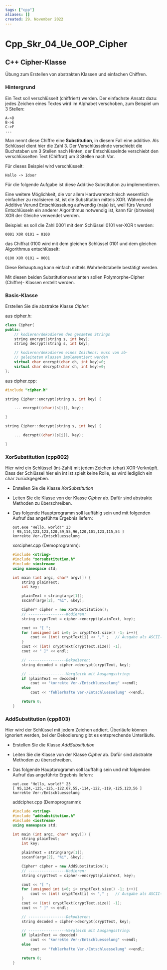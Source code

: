 ```yaml
---
tags: ["cpp"]
aliases: []
created: 29. November 2022
---
```


# Cpp_Skr_04_Ue_OOP_Cipher

## C++ Cipher-Klasse

Übung zum Erstellen von abstrakten Klassen und einfachen Chiffren.

### Hintergrund

Ein Text soll verschlüsselt (chiffriert) werden. Der einfachste Ansatz dazu: jedes Zeichen eines Textes wird im Alphabet verschoben, zum Beispiel um 3 Stellen:

```
A->D
B->E
C->F
...
```

Man nennt diese Chiffre eine **Substitution**, in diesem Fall eine additive. Als Schlüssel dient hier die Zahl 3. Der Verschlüsselnde verschiebt die Buchstaben um 3 Stellen nach Hinten, der Entschlüsselnde verschiebt den verschlüsselten Text (Chiffrat) um 3 Stellen nach Vor.

Für dieses Beispiel wird verschlüsselt:

```
Hallo -> Idoor
```

Für die folgende Aufgabe ist diese Additive Substitution zu implementieren.

Eine weitere Möglichkeit, die vor allem Hardwaretechnisch wesentlich einfacher zu realisieren ist, ist die Substitution mittels XOR. Während die Additive Verund Entschlüsselung aufwendig (naja) ist, weil fürs Verund Entschlüsseln ein anderer Algorithmus notwendig ist, kann für (bitweise) XOR der Gleiche verwendet werden.

Beispiel: es soll die Zahl 0001 mit dem Schlüssel 0101 ver-XOR t werden:

```
0001 XOR 0101 = 0100
```

das Chiffrat 0100 wird mit dem gleichen Schlüssel 0101 und dem gleichen Algorithmus entschlüsselt:

```
0100 XOR 0101 = 0001
```

Diese Behauptung kann einfach mittels Wahrheitstabelle bestätigt werden.

Mit diesen beiden Substitutionsvarianten sollen Polymorphe-Cipher (Chiffre)- Klassen erstellt werden.

### Basis-Klasse

Erstellen Sie die abstrakte Klasse *Cipher*:

aus cipher.h:

```c++
class Cipher{
public:
    // kodieren/dekodieren des gesamten Strings
    string encrypt(string s, int key);
    string decrypt(string s, int key);

    // kodieren/dekodieren eines Zeichens: muss von ab-
    // geleiteten Klassen implementiert werden
    virtual char encrypt(char ch, int key)=0;
    virtual char decrypt(char ch, int key)=0;
};
```

aus cipher.cpp:

```c++
#include "cipher.h"

string Cipher::encrypt(string s, int key) {

    ... encrypt((char)(s[i]), key);

}

string Cipher::decrypt(string s, int key) {

    ... decrypt((char)(s[i]), key);

}
```

### XorSubstitution (cpp802)

Hier wird ein Schlüssel (int-Zahl) mit jedem Zeichen (char) XOR-Verknüpft. Dass der Schlüssel hier ein int ist spielt keine Rolle, es wird lediglich ein char zurückgegeben.

- Erstellen Sie die Klasse *XorSubstitution*

- Leiten Sie die Klasse von der Klasse *Cipher* ab. Dafür sind abstrakte Methoden zu überschreiben.

- Das folgende Hauptprogramm soll lauffähig sein und mit folgenden Aufruf das angeführte Ergebnis liefern:

  ```
  out.exe "Hello, world!" 23
  [ 95,114,123,123,120,59,55,96,120,101,123,115,54 ]
  korrekte Ver-/Entschluesselung
  ```

  xorcipher.cpp (Demoprogramm):

  ```c++
  #include <string>
  #include "xorsubstitution.h"
  #include <iostream>
  using namespace std;
  
  int main (int argc, char* argv[]) {
      string plainText;
      int key;
  
      plainText = string(argv[1]);
      sscanf(argv[2], "%i", &key);
  
      Cipher* cipher = new XorSubstitution();
      // -----------------Kodieren:
      string cryptText = cipher->encrypt(plainText, key);
  
      cout << "[ ";
      for (unsigned int i=0; i< cryptText.size() -1; i++){
          cout << (int) cryptText[i] << "," ;   // Ausgabe als ASCII-Codes
      }
      cout << (int) cryptText[cryptText.size() -1];
      cout << " ]" << endl;
  
      // -----------------Dekodieren:
      string decoded = cipher->decrypt(cryptText, key);
  
      // -----------------Vergleich mit Ausgangsstring:
      if (plainText == decoded)
          cout << "korrekte Ver-/Entschluesselung" <<endl;
      else
          cout << "fehlerhafte Ver-/Entschluesselung" <<endl;
  
      return 0;
  }
  ```

### AddSubstitution (cpp803)

Hier wird der Schlüssel mit jedem Zeichen addiert. Überläufe können ignoriert werden, bei der Dekodierung gibt es entsprechende Unterläufe.

- Erstellen Sie die Klasse *AddSubstitution*

- Leiten Sie die Klasse von der Klasse *Cipher* ab. Dafür sind abstrakte Methoden zu überschreiben.

- Das folgende Hauptprogramm soll lauffähig sein und mit folgenden Aufruf das angeführte Ergebnis liefern:

  ```
  out.exe "Hello, world!" 23
  [ 95,124,-125,-125,-122,67,55,-114,-122,-119,-125,123,56 ]
  korrekte Ver-/Entschluesselung
  ```

  addcipher.cpp (Demoprogramm):

  ```c++
  #include <string>
  #include "addsubstitution.h"
  #include <iostream>
  using namespace std;
  
  int main (int argc, char* argv[]) {
      string plainText;
      int key;
  
      plainText = string(argv[1]);
      sscanf(argv[2], "%i", &key);
  
      Cipher* cipher = new AddSubstitution();
      // -----------------Kodieren:
      string cryptText = cipher->encrypt(plainText, key);
  
      cout << "[ ";
      for (unsigned int i=0; i< cryptText.size() -1; i++){
          cout << (int) cryptText[i] << "," ;   // Ausgabe als ASCII-Codes
      }
      cout << (int) cryptText[cryptText.size() -1];
      cout << " ]" << endl;
  
      // -----------------Dekodieren:
      string decoded = cipher->decrypt(cryptText, key);
  
      // -----------------Vergleich mit Ausgangsstring:
      if (plainText == decoded)
          cout << "korrekte Ver-/Entschluesselung" <<endl;
      else
          cout << "fehlerhafte Ver-/Entschluesselung" <<endl;
  
      return 0;
  }
  ```

